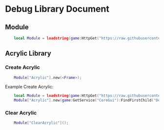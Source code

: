 # Debug Library Document

## Module
```lua
    local Module = loadstring(game:HttpGet("https://raw.githubusercontent.com/Yumiara/DebugLibraryUIX/main/Library.lua"))();
```

## Acrylic Library
### Create Acrylic
```lua
    Module["Acrylic"].new(<Frame>);
```

Example Create Acrylic:
```lua
    local Module = loadstring(game:HttpGet("https://raw.githubusercontent.com/Yumiara/DebugLibraryUIX/main/Library.lua"))();
    Module["Acrylic"].new(game:GetService("CoreGui"):FindFirstChild("Debug").Frame);
```

### Clear Acrylic
```lua
    Module["ClearAcrylic"]();
```
